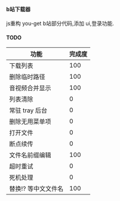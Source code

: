 #### b站下载器
js重构 you-get b站部分代码,添加 ui,登录功能.

#### TODO
功能 | 完成度
---|---
下载列表| 100
删除临时路径 | 100
音视频合并显示 | 100
列表清除 | 0
常驻 tray 后台 | 0
删除无用菜单项 | 0
打开文件 | 0
断点续传 | 0
文件名前缀编辑 | 100
超时重试 | 0
死机处理 | 0
替换!? 等中文文件名 | 100
